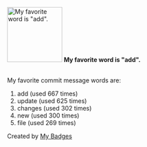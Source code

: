 <img src="https://my-badges.github.io/my-badges/favorite-word.png" alt="My favorite word is &quot;add&quot;." title="My favorite word is &quot;add&quot;." width="128">
<strong>My favorite word is &quot;add&quot;.</strong>
<br><br>

My favorite commit message words are:

1. add (used 667 times)
2. update (used 625 times)
3. changes (used 302 times)
4. new (used 300 times)
5. file (used 269 times)


Created by <a href="https://github.com/my-badges/my-badges">My Badges</a>
